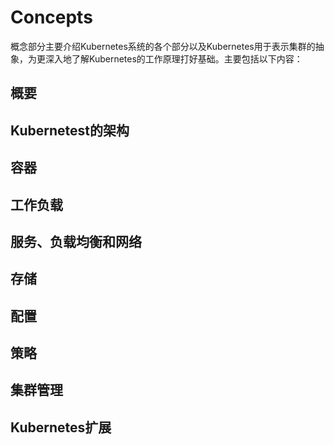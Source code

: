 # Concepts

概念部分主要介绍Kubernetes系统的各个部分以及Kubernetes用于表示集群的抽象，为更深入地了解Kubernetes的工作原理打好基础。主要包括以下内容：
## 概要

## Kubernetest的架构

## 容器

## 工作负载

## 服务、负载均衡和网络

## 存储

## 配置

## 策略

## 集群管理

## Kubernetes扩展
